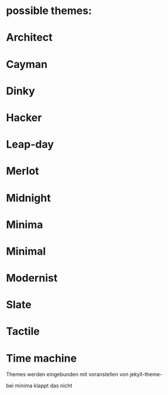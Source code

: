 # possible themes:
# Architect
# Cayman
# Dinky
# Hacker
# Leap-day
# Merlot
# Midnight
# Minima
# Minimal
# Modernist
# Slate
# Tactile
# Time machine

Themes werden eingebunden mit voranstellen von
jekyll-theme-

bei minima klappt das nicht